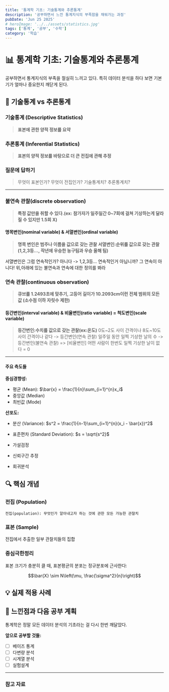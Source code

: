 ```yaml
---
title: '통계학 기초: 기술통계와 추론통계'
description: '공부하면서 느낀 통계지식의 부족함을 채워가는 과정'
pubDate: 'Jun 25 2025'
# heroImage: '../../assets/statistics.jpg'
tags: ['통계', '공부', '수학']
category: '학습'
---
```


# 📊 통계학 기초: 기술통계와 추론통계

공부하면서 통계지식의 부족을 절실히 느끼고 있다. 특히 데이터 분석을 하다 보면 기본기가 얼마나 중요한지 깨닫게 된다.

## 🎯 기술통계 vs 추론통계

### 기술통계 (Descriptive Statistics)
> **표본에 관한 양적 정보를 요약**

### 추론통계 (Inferential Statistics)
> **표본의 양적 정보를 바탕으로 더 큰 전집에 관해 추정**

### 질문에 답하기
> 무엇이 표본인가?
> 무엇이 전집인가?
> 기술통계치? 추론통계치?
---

### 불연속 관찰(discrete observation)
> **특정 값만을 취할 수 있다.(ex: 참가자가 일주일간 0~7회에 걸쳐 기상하는게 달라질 수 있지만 1.5회 X)**

#### 명목변인(nominal variable) & 서열변인(ordinal variable)
> **명목 변인은 범주나 이름을 값으로 갖는 관찰** 
> **서열변인:순위를 값으로 갖는 관찰 (1,2,3등..., 작년에 우승한 농구팀과 우승 올해 팀)**

서열변인은 그럼 연속적인가? 아니다 -> 1,2,3등... 연속적인거 아닙니까?
그 연속이 아니다! 위,아래에 있는 불연속과 연속에 대한 정의를 봐라

### 연속 관찰(continuous observation)
> **큐브를 1.2493초에 맞추기, 고등어 길이가 10.2093cm이런 전체 범위의 모든 값 (소수점 이하 자릿수 제한)**

#### 등간변인(interval variable) & 비율변인(ratio variable) = 척도변인(scale variable)
> **등간변인:수치를 값으로 갖는 관찰(ex:온도)**
> 0도~2도 사이 간격이나 8도~10도 사이 간격이나 같다 -> 등간변인(연속 관찰)
> 일주일 동안 일찍 기상한 날의 수 -> 등간변인(불연속 관찰) => [비율변인]
> 어떤 사람이 한번도 일찍 기상한 날이 없다 = 0

---


#### 주요 측도들

**중심경향성:**
- 평균 (Mean): $\bar{x} = \frac{1}{n}\sum_{i=1}^{n}x_i$
- 중앙값 (Median)
- 최빈값 (Mode)

**산포도:**
- 분산 (Variance): $s^2 = \frac{1}{n-1}\sum_{i=1}^{n}(x_i - \bar{x})^2$
- 표준편차 (Standard Deviation): $s = \sqrt{s^2}$



- 가설검정
- 신뢰구간 추정
- 회귀분석

## 🔍 핵심 개념

### 전집 (Population)
```
전집(population): 무엇인가 알아내고자 하는 것에 관한 모든 가능한 관찰치
```

### 표본 (Sample)
전집에서 추출한 일부 관찰치들의 집합

### 중심극한정리
표본 크기가 충분히 클 때, 표본평균의 분포는 정규분포에 근사한다:

$$\bar{X} \sim N\left(\mu, \frac{\sigma^2}{n}\right)$$

## 💡 실제 적용 사례


## 🤔 느낀점과 다음 공부 계획

통계학은 정말 모든 데이터 분석의 기초라는 걸 다시 한번 깨달았다. 

**앞으로 공부할 것들:**
- [ ] 베이즈 통계
- [ ] 다변량 분석
- [ ] 시계열 분석
- [ ] 실험설계

---

### 참고 자료
